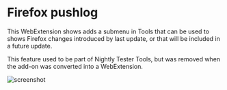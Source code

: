 # Firefox pushlog

This WebExtension shows adds a submenu in Tools that can be used to shows Firefox changes introduced by last update, or that will be included in a future update.

This feature used to be part of Nightly Tester Tools, but was removed when the add-on was converted into a WebExtension.

![screenshot](https://user-images.githubusercontent.com/7477678/42422905-078c3a48-82f0-11e8-9390-56624e069899.png)
